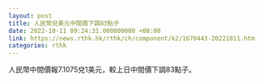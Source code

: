 ```yaml
---
layout: post
title: 人民幣兌美元中間價下調83點子
date: 2022-10-11 09:24:31.000000000 +08:00
link: https://news.rthk.hk/rthk/ch/component/k2/1670443-20221011.htm
categories: rthk
---
```


人民幣中間價報7.1075兌1美元，較上日中間價下調83點子。
